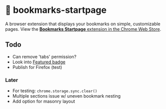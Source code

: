 
# 🔖 bookmarks-startpage

A browser extension that displays your bookmarks on simple, customizable pages. View the [**Bookmarks Startpage** extension in the Chrome Web Store](https://chromewebstore.google.com/detail/bookmarks-startpage/nkbcfcjndkpjejdfekeemdelppjdmlga).

## Todo

- Can remove 'tabs' permission?
- Look into [Featured badge](https://www.extension.ninja/blog/post/how-to-get-featured-extension-badge-chrome-web-store/)
- Publish for Firefox (test)

### Later

- For testing: `chrome.storage.sync.clear()`
- Multiple sections issue w/ uneven bookmark nesting
- Add option for masonry layout

